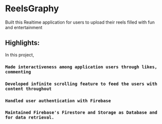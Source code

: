 # ReelsGraphy

Built this Realtime application for users to upload their reels filled with fun and entertainment

## Highlights:

In this project,

### `Made interactiveness among application users through likes, commenting`

### `Developed infinite scrolling feature to feed the users with content throughout`

### `Handled user authentication with Firebase`

### `Maintained Firebase's Firestore and Storage as Database and for data retrieval.`
